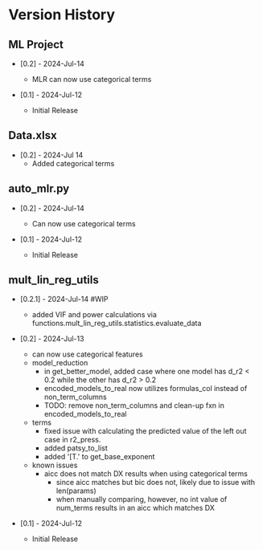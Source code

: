 # Version History

## ML Project

* [0.2] - 2024-Jul-14
    * MLR can now use categorical terms

* [0.1] - 2024-Jul-12
    * Initial Release

## Data.xlsx

* [0.2] - 2024-Jul 14
    * Added categorical terms

## auto_mlr.py

* [0.2] - 2024-Jul-14
    * Can now use categorical terms

* [0.1] - 2024-Jul-12
    * Initial Release

## mult_lin_reg_utils

* [0.2.1] - 2024-Jul-14 #WIP
    * added VIF and power calculations via functions.mult_lin_reg_utils.statistics.evaluate_data

* [0.2] - 2024-Jul-13
    * can now use categorical features
    * model_reduction
        * in get_better_model, added case where one model has d_r2 < 0.2 while the other has d_r2 > 0.2
        * encoded_models_to_real now utilizes formulas_col instead of non_term_columns
        * TODO: remove non_term_columns and clean-up fxn in encoded_models_to_real
    * terms
        * fixed issue with calculating the predicted value of the left out case in r2_press.
        * added patsy_to_list
        * added '[T.' to get_base_exponent
    * known issues
        * aicc does not match DX results when using categorical terms
            * since aicc matches but bic does not, likely due to issue with len(params)
            * when manually comparing, however, no int value of num_terms results in an aicc which matches DX

* [0.1] - 2024-Jul-12
    * Initial Release